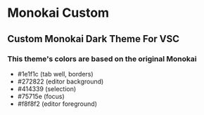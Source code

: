 # Monokai Custom

## Custom Monokai Dark Theme For VSC
### This theme's colors are based on the original Monokai
- #1e1f1c (tab well, borders)
- #272822 (editor background)
- #414339 (selection)
- #75715e (focus)
- #f8f8f2 (editor foreground)